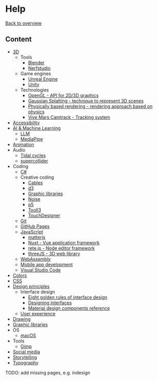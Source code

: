 # Help

[Back to overview](/studiesstart/)

## Content

- [3D](3d)
  - Tools
    - [Blender](3d/blender)
    - [Nerfstudio](3d/nerfstudio)
  - Game engines
    - [Unreal Engine](3d/unreal)
    - [Unity](unity)
  - Technologies
    - [OpenGL - API for 2D/3D graphics](3d/opengl)
    - [Gaussian Splatting - technique to represent 3D scenes](3d/gaussiansplatting)
    - [Physically based rendering - rendering approach based on physics](3d/pbr/physicallybasedrendering)
    - [Vive Mars Camtrack - Tracking system](3d/vivemarscamtrack)
- [Accessibility](accessibility)
- [AI & Machine Learning](ai)
  - [LLM](ai/llm)
  - [MediaPipe](ai/mediapipe)
- [Animation](animation)
- Audio
  - [Tidal cycles](tidalcycles)
  - [supercollider](supercollider)
- Coding
  - [C#](coding/csharp)
  - Creative coding
    - [Cables](https://cables.gl/)
    - [d3](coding/javascript/d3)
    - [Graphic libraries](graphiclibraries)
    - [Noise](noise)
    - [p5](coding/javascript/p5js)
    - [Tooll3](https://github.com/tooll3)
    - [TouchDesigner](coding/touchdesigner)
  - [Git](git)
  - [GitHub Pages](githubpages)
  - [JavaScript](coding/javascript/)
    - [matterjs](coding/javascript/matterjs)
    - [Nuxt - Vue application framework](coding/javascript/nuxt)
    - [rete.js - Node editor framework](coding/javascript/retejs)
    - [threeJS - 3D web library](coding/javascript/threejs)
  - [WebAssembly](coding/webassembly)
  - [Mobile app development](coding/mobileappdevelopment)
  - [Visual Studio Code](vscode)
- [Colors](colors)
- [CSS](css)
- [Design principles](designprinciples)
  - Interface design
    - [Eight golden rules of interface design](https://capian.co/shneiderman-eight-golden-rules-interface-design)
    - [Designing interfaces](https://www.oreilly.com/library/view/designing-interfaces-3rd/9781492051954/)
    - [Material design components reference](https://m3.material.io/components)
  - [User experience](ux)
- [Drawing](drawing)
- [Graphic libraries](graphiclibraries)
- OS
  - [macOS](macos)
- Tools
  - [Gimp](gimp)
- [Social media](socialmedia)
- [Storytelling](storytelling)
- [Typography](typography)


TODO: add missing pages, e.g. indesign